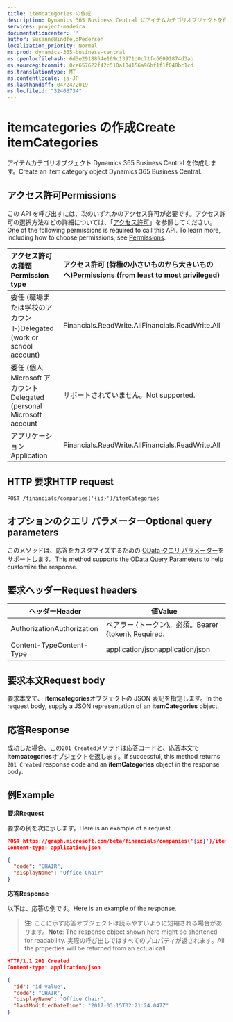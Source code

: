 ```yaml
---
title: itemcategories の作成
description: Dynamics 365 Business Central にアイテムカテゴリオブジェクトを作成します。
services: project-madeira
documentationcenter: ''
author: SusanneWindfeldPedersen
localization_priority: Normal
ms.prod: dynamics-365-business-central
ms.openlocfilehash: 6d3e2918854e169c13971d0c71fc66091874d3ab
ms.sourcegitcommit: 0ce657622f42c510a104156a96bf1f1f040bc1cd
ms.translationtype: MT
ms.contentlocale: ja-JP
ms.lasthandoff: 04/24/2019
ms.locfileid: "32463734"
---
```

# <a name="create-itemcategories"></a><span data-ttu-id="0df27-103">itemcategories の作成</span><span class="sxs-lookup"><span data-stu-id="0df27-103">Create itemCategories</span></span>
<span data-ttu-id="0df27-104">アイテムカテゴリオブジェクト Dynamics 365 Business Central を作成します。</span><span class="sxs-lookup"><span data-stu-id="0df27-104">Create an item category object Dynamics 365 Business Central.</span></span>

## <a name="permissions"></a><span data-ttu-id="0df27-105">アクセス許可</span><span class="sxs-lookup"><span data-stu-id="0df27-105">Permissions</span></span>
<span data-ttu-id="0df27-p101">この API を呼び出すには、次のいずれかのアクセス許可が必要です。アクセス許可の選択方法などの詳細については、「[アクセス許可](/graph/permissions-reference)」を参照してください。</span><span class="sxs-lookup"><span data-stu-id="0df27-p101">One of the following permissions is required to call this API. To learn more, including how to choose permissions, see [Permissions](/graph/permissions-reference).</span></span>

|<span data-ttu-id="0df27-108">アクセス許可の種類</span><span class="sxs-lookup"><span data-stu-id="0df27-108">Permission type</span></span> |<span data-ttu-id="0df27-109">アクセス許可 (特権の小さいものから大きいものへ)</span><span class="sxs-lookup"><span data-stu-id="0df27-109">Permissions (from least to most privileged)</span></span>|
|:---------------|:------------------------------------------|
|<span data-ttu-id="0df27-110">委任 (職場または学校のアカウント)</span><span class="sxs-lookup"><span data-stu-id="0df27-110">Delegated (work or school account)</span></span>|<span data-ttu-id="0df27-111">Financials.ReadWrite.All</span><span class="sxs-lookup"><span data-stu-id="0df27-111">Financials.ReadWrite.All</span></span> |
|<span data-ttu-id="0df27-112">委任 (個人 Microsoft アカウント</span><span class="sxs-lookup"><span data-stu-id="0df27-112">Delegated (personal Microsoft account</span></span>|<span data-ttu-id="0df27-113">サポートされていません。</span><span class="sxs-lookup"><span data-stu-id="0df27-113">Not supported.</span></span>|
|<span data-ttu-id="0df27-114">アプリケーション</span><span class="sxs-lookup"><span data-stu-id="0df27-114">Application</span></span>|<span data-ttu-id="0df27-115">Financials.ReadWrite.All</span><span class="sxs-lookup"><span data-stu-id="0df27-115">Financials.ReadWrite.All</span></span>|

## <a name="http-request"></a><span data-ttu-id="0df27-116">HTTP 要求</span><span class="sxs-lookup"><span data-stu-id="0df27-116">HTTP request</span></span>
```
POST /financials/companies('{id}')/itemCategories
```

## <a name="optional-query-parameters"></a><span data-ttu-id="0df27-117">オプションのクエリ パラメーター</span><span class="sxs-lookup"><span data-stu-id="0df27-117">Optional query parameters</span></span>
<span data-ttu-id="0df27-118">このメソッドは、応答をカスタマイズするための [OData クエリ パラメーター](/graph/query-parameters)をサポートします。</span><span class="sxs-lookup"><span data-stu-id="0df27-118">This method supports the [OData Query Parameters](/graph/query-parameters) to help customize the response.</span></span>

## <a name="request-headers"></a><span data-ttu-id="0df27-119">要求ヘッダー</span><span class="sxs-lookup"><span data-stu-id="0df27-119">Request headers</span></span>
|<span data-ttu-id="0df27-120">ヘッダー</span><span class="sxs-lookup"><span data-stu-id="0df27-120">Header</span></span>       |<span data-ttu-id="0df27-121">値</span><span class="sxs-lookup"><span data-stu-id="0df27-121">Value</span></span>                    |
|-------------|-------------------------|
|<span data-ttu-id="0df27-122">Authorization</span><span class="sxs-lookup"><span data-stu-id="0df27-122">Authorization</span></span>|<span data-ttu-id="0df27-p102">ベアラー {トークン}。必須。</span><span class="sxs-lookup"><span data-stu-id="0df27-p102">Bearer {token}. Required.</span></span>|
|<span data-ttu-id="0df27-125">Content-Type</span><span class="sxs-lookup"><span data-stu-id="0df27-125">Content-Type</span></span> |<span data-ttu-id="0df27-126">application/json</span><span class="sxs-lookup"><span data-stu-id="0df27-126">application/json</span></span>         |

## <a name="request-body"></a><span data-ttu-id="0df27-127">要求本文</span><span class="sxs-lookup"><span data-stu-id="0df27-127">Request body</span></span>
<span data-ttu-id="0df27-128">要求本文で、 **itemcategories**オブジェクトの JSON 表記を指定します。</span><span class="sxs-lookup"><span data-stu-id="0df27-128">In the request body, supply a JSON representation of an **itemCategories** object.</span></span>

## <a name="response"></a><span data-ttu-id="0df27-129">応答</span><span class="sxs-lookup"><span data-stu-id="0df27-129">Response</span></span>
<span data-ttu-id="0df27-130">成功した場合、この```201 Created```メソッドは応答コードと、応答本文で**itemcategories**オブジェクトを返します。</span><span class="sxs-lookup"><span data-stu-id="0df27-130">If successful, this method returns ```201 Created``` response code and an **itemCategories** object in the response body.</span></span>

## <a name="example"></a><span data-ttu-id="0df27-131">例</span><span class="sxs-lookup"><span data-stu-id="0df27-131">Example</span></span>

<span data-ttu-id="0df27-132">**要求**</span><span class="sxs-lookup"><span data-stu-id="0df27-132">**Request**</span></span>

<span data-ttu-id="0df27-133">要求の例を次に示します。</span><span class="sxs-lookup"><span data-stu-id="0df27-133">Here is an example of a request.</span></span>

```json
POST https://graph.microsoft.com/beta/financials/companies('{id}')/itemCategories
Content-type: application/json

{
  "code": "CHAIR",
  "displayName": "Office Chair"
}
```

<span data-ttu-id="0df27-134">**応答**</span><span class="sxs-lookup"><span data-stu-id="0df27-134">**Response**</span></span>

<span data-ttu-id="0df27-135">以下は、応答の例です。</span><span class="sxs-lookup"><span data-stu-id="0df27-135">Here is an example of the response.</span></span> 

> <span data-ttu-id="0df27-136">**注**: ここに示す応答オブジェクトは読みやすいように短縮される場合があります。</span><span class="sxs-lookup"><span data-stu-id="0df27-136">**Note**: The response object shown here might be shortened for readability.</span></span> <span data-ttu-id="0df27-137">実際の呼び出しではすべてのプロパティが返されます。</span><span class="sxs-lookup"><span data-stu-id="0df27-137">All the properties will be returned from an actual call.</span></span>

```json
HTTP/1.1 201 Created
Content-type: application/json

{
  "id": "id-value",
  "code": "CHAIR",
  "displayName": "Office Chair",
  "lastModifiedDateTime": "2017-03-15T02:21:24.047Z"
}

```




